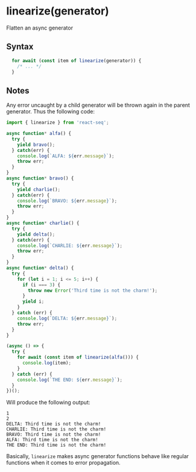 # linearize(generator)

Flatten an async generator

## Syntax

```js
  for await (const item of linearize(generator)) {
    /* ... */
  }
```

## Notes

Any error uncaught by a child generator will be thrown again in the parent generator. Thus the following code:

```js
import { linearize } from 'react-seq';

async function* alfa() {
  try {
    yield bravo();
  } catch(err) {
    console.log(`ALFA: ${err.message}`);
    throw err;
  }
}
async function* bravo() {
  try {
    yield charlie();
  } catch(err) {
    console.log(`BRAVO: ${err.message}`);
    throw err;
  }
}
async function* charlie() {
  try {
    yield delta();
  } catch(err) {
    console.log(`CHARLIE: ${err.message}`);
    throw err;
  }
}
async function* delta() {
  try {
    for (let i = 1; i <= 5; i++) {
      if (i === 3) {
        throw new Error('Third time is not the charm!');
      }
      yield i;
    }
  } catch (err) {
    console.log(`DELTA: ${err.message}`);
    throw err;
  }
}

(async () => {
  try {
    for await (const item of linearize(alfa())) {
      console.log(item);
    }
  } catch (err) {
    console.log(`THE END: ${err.message}`);
  }
})();
```

Will produce the following output:

```
1
2
DELTA: Third time is not the charm!
CHARLIE: Third time is not the charm!
BRAVO: Third time is not the charm!
ALFA: Third time is not the charm!
THE END: Third time is not the charm!
```

Basically, `linearize` makes async generator functions behave like regular functions when it comes to error
propagation.
